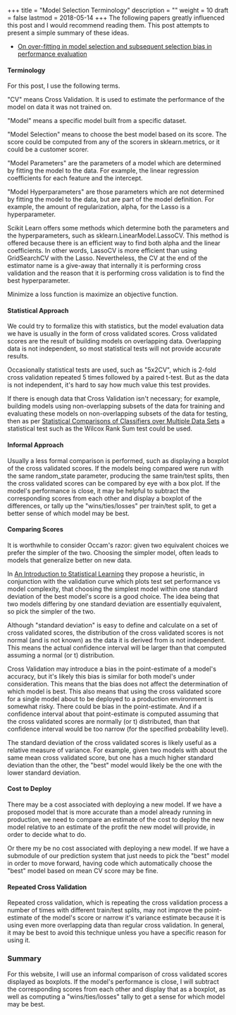 +++
title = "Model Selection Terminology"
description = ""
weight = 10
draft = false
lastmod = 2018-05-14
+++
The following papers greatly influenced this post and I would recommend reading them.  This post attempts to present a simple summary of these ideas.

* [On over-fitting in model selection and subsequent selection bias in performance evaluation](http://www.jmlr.org/papers/volume11/cawley10a/cawley10a.pdf)

#### Terminology

For this post, I use the following terms.

"CV" means Cross Validation.  It is used to estimate the performance of the model on data it was not trained on.

"Model" means a specific model built from a specific dataset.

"Model Selection" means to choose the best model based on its score.  The score could be computed from any of the scorers in sklearn.metrics, or it could be a customer scorer.

"Model Parameters" are the parameters of a model which are determined by fitting the model to the data. For example, the linear regression coefficients for each feature and the intercept.

"Model Hyperparameters" are those parameters which are not determined by fitting the model to the data, but are part of the model definition. For example, the amount of regularization, alpha, for the Lasso is a hyperparameter.

Scikit Learn offers some methods which determine both the parameters and the hyperparameters, such as sklearn.LinearModel.LassoCV.  This method is offered because there is an efficient way to find both alpha and the linear coefficients.  In other words, LassoCV is more efficient than using GridSearchCV with the Lasso.  Nevertheless, the CV at the end of the estimator name is a give-away that internally it is performing cross validation and the reason that it is performing cross validation is to find the best hyperparameter.

Minimize a loss function is maximize an objective function.



#### Statistical Approach

We could try to formalize this with statistics, but the model evaluation data we have is usually in the form of cross validated scores.  Cross validated scores are the result of building models on overlapping data.  Overlapping data is not independent, so most statistical tests will not provide accurate results.

Occasionally statistical tests are used, such as "5x2CV", which is 2-fold cross validation repeated 5 times followed by a paired t-test.  But as the data is not independent, it's hard to say how much value this test provides.

If there is enough data that Cross Validation isn't necessary; for example, building models using non-overlapping subsets of the data for training and evaluating these models on non-overlapping subsets of the data for testing, then as per [Statistical Comparisons of Classifiers over Multiple Data Sets](http://www.jmlr.org/papers/v7/demsar06a.html) a statistical test such as the Wilcox Rank Sum test could be used.

#### Informal Approach

Usually a less formal comparison is performed, such as displaying a boxplot of the cross validated scores.  If the models being compared were run with the same random_state parameter, producing the same train/test splits, then the cross validated scores can be compared by eye with a box plot.  If the model's performance is close, it may be helpful to subtract the corresponding scores from each other and display a boxplot of the differences, or tally up the "wins/ties/losses" per train/test split, to get a better sense of which model may be best.

#### Comparing Scores

It is worthwhile to consider Occam's razor: given two equivalent choices we prefer the simpler of the two.  Choosing the simpler model, often leads to models that generalize better on new data.

In [An Introduction to Statistical Learning](http://www-bcf.usc.edu/~gareth/ISL/) they propose a heuristic, in conjunction with the validation curve which plots test set performance vs model complexity, that choosing the simplest model within one standard deviation of the best model's score is a good choice.  The idea being that two models differing by one standard deviation are essentially equivalent, so pick the simpler of the two.

Although "standard deviation" is easy to define and calculate on a set of cross validated scores, the distribution of the cross validated scores is not normal (and is not known) as the data it is derived from is not independent.  This means the actual confidence interval will be larger than that computed assuming a normal (or t) distribution. 

Cross Validation may introduce a bias in the point-estimate of a model's accuracy, but it's likely this bias is similar for both model's under consideration.  This means that the bias does not affect the determination of which model is best.  This also means that using the cross validated score for a single model about to be deployed to a production environment is somewhat risky.  There could be bias in the point-estimate.  And if a confidence interval about that point-estimate is computed assuming that the cross validated scores are normally (or t) distributed, than that confidence interval would be too narrow (for the specified probability level).

The standard deviation of the cross validated scores is likely useful as a relative measure of variance.  For example, given two models with about the same mean cross validated score, but one has a much higher standard deviation than the other, the "best" model would likely be the one with the lower standard deviation.

#### Cost to Deploy

There may be a cost associated with deploying a new model.  If we have a proposed model that is more accurate than a model already running in production, we need to compare an estimate of the cost to deploy the new model relative to an estimate of the profit the new model will provide, in order to decide what to do.

Or there my be no cost associated with deploying a new model.  If we have a submodule of our prediction system that just needs to pick the "best" model in order to move forward, having code which automatically choose the "best" model based on mean CV score may be fine.

#### Repeated Cross Validation

Repeated cross validation, which is repeating the cross validation process a number of times with different train/test splits, may not improve the point-estimate of the model's score or narrow it's variance estimate because it is using even more overlapping data than regular cross validation.  In general, it may be best to avoid this technique unless you have a specific reason for using it.

### Summary

For this website, I will use an informal comparison of cross validated scores displayed as boxplots.  If the model's performance is close, I will subtract the corresponding scores from each other and display that as a boxplot, as well as computing a "wins/ties/losses" tally to get a sense for which model may be best.